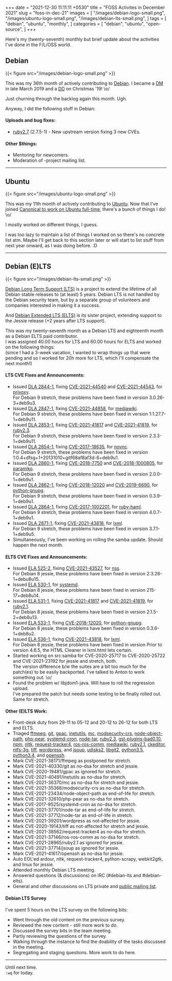 +++
date = "2021-12-30 11:11:11 +0530"
title = "FOSS Activites in December 2021"
slug = "foss-in-dec-21"
images = [
    "/images/debian-logo-small.png",
    "/images/ubuntu-logo-small.png",
    "/images/debian-lts-small.png",
]
tags = [
    "debian",
    "ubuntu",
    "monthly",
]
categories = [
    "debian",
    "ubuntu",
    "open-source",
]
+++

Here's my (twenty-seventh) monthly but brief update about the activities I've done in the F/L/OSS world.

## Debian
{{< figure src="/images/debian-logo-small.png" >}}

This was my 36th month of actively contributing to [Debian](https://www.debian.org/).
I became a [DM](https://wiki.debian.org/DebianMaintainer) in late March 2019 and a [DD](https://wiki.debian.org/DebianDeveloper) on Christmas '19! \o/

Just churning through the backlog again this month. Ugh.

Anyway, I did the following stuff in Debian:

#### Uploads and bug fixes:

- [ruby2.7](https://tracker.debian.org/pkg/ruby2.7) (2.7.5-1) - New upstream version fixing 3 new CVEs.

#### Other $things:

- Mentoring for newcomers.
- Moderation of -project mailing list.

---

## Ubuntu
{{< figure src="/images/ubuntu-logo-small.png" >}}

This was my 11th month of actively contributing to [Ubuntu](https://ubuntu.com/about).
Now that I've joined [Canonical to work on Ubuntu full-time](https://utkarsh2102.org/posts/hello-canonical/), there's a bunch of things I do! \o/

I mostly worked on different things, I guess.

I was too lazy to maintain a list of things I worked on so there's
no concrete list atm. Maybe I'll get back to this section later or
will start to list stuff from next year onward, as I was doing before. :D

---

## Debian (E)LTS
{{< figure src="/images/debian-lts-small.png" >}}

[Debian Long Term Support (LTS)](https://www.freexian.com/en/services/debian-lts.html) is a project to extend the lifetime of all Debian stable releases to (at least) 5 years. Debian LTS is not handled by the Debian security team, but by a separate group of volunteers and companies interested in making it a success.  

And [Debian Extended LTS (ELTS)](https://deb.freexian.com/extended-lts) is its sister project, extending support to the Jessie release (+2 years after LTS support).

This was my twenty-seventh month as a Debian LTS and eighteenth month as a Debian ELTS paid contributor.  
I was assigned 40.00 hours for LTS and 60.00 hours for ELTS and worked on the following things:  
(since I had a 3-week vacation, I wanted to wrap things up that were pending and so I worked for 20h more for LTS, which I'll compensate the next month!)


#### LTS CVE Fixes and Announcements:

- Issued [DLA 2844-1](), fixing [CVE-2021-44540](https://security-tracker.debian.org/tracker/CVE-2021-44540) and [CVE-2021-44543](https://security-tracker.debian.org/tracker/CVE-2021-44543), for [privoxy](https://tracker.debian.org/pkg/privoxy).  
  For Debian 9 stretch, these problems have been fixed in version 3.0.26-3+deb9u3.
- Issued [DLA 2847-1](), fixing [CVE-2021-44858](https://security-tracker.debian.org/tracker/CVE-2021-44858), for [mediawiki](https://tracker.debian.org/pkg/mediawiki).  
  For Debian 9 stretch, these problems have been fixed in version 1:1.27.7-1+deb9u11.
- Issued [DLA 2853-1](), fixing [CVE-2021-41817](https://security-tracker.debian.org/tracker/CVE-2021-41817) and [CVE-2021-41819](https://security-tracker.debian.org/tracker/CVE-2021-41819), for [ruby2.3](https://tracker.debian.org/pkg/ruby2.3).  
  For Debian 9 stretch, these problems have been fixed in version 2.3.3-1+deb9u11.
- Issued [DLA 2854-1](), fixing [CVE-2017-18635](https://security-tracker.debian.org/tracker/CVE-2017-18635), for [novnc](https://tracker.debian.org/pkg/novnc).  
  For Debian 9 stretch, these problems have been fixed in version 1:0.4+dfsg+1+20131010+gitf68af8af3d-6+deb9u1.
- Issued [DLA 2860-1](), fixing [CVE-2018-7750](https://security-tracker.debian.org/tracker/CVE-2018-7750) and [CVE-2018-1000805](https://security-tracker.debian.org/tracker/CVE-2018-1000805), for [paramiko](https://tracker.debian.org/pkg/paramiko).  
  For Debian 9 stretch, these problems have been fixed in version 2.0.0-1+deb9u1.
- Issued [DLA 2862-1](), fixing [CVE-2018-12020](https://security-tracker.debian.org/tracker/CVE-2018-12020) and [CVE-2019-6690](https://security-tracker.debian.org/tracker/CVE-2019-6690), for [python-gnupg](https://tracker.debian.org/pkg/python-gnupg).  
  For Debian 9 stretch, these problems have been fixed in version 0.3.9-1+deb9u1.
- Issued [DLA 2864-1](), fixing [CVE-2017-1002201](https://security-tracker.debian.org/tracker/CVE-2017-1002201), for [ruby-haml](https://tracker.debian.org/pkg/ruby-haml).  
  For Debian 9 stretch, these problems have been fixed in version 4.0.7-1+deb9u1.
- Issued [DLA 2871-1](), fixing [CVE-2021-43818](https://security-tracker.debian.org/tracker/CVE-2021-43818), for [lxml](https://tracker.debian.org/pkg/lxml).  
  For Debian 9 stretch, these problems have been fixed in version 3.7.1-1+deb9u5.
- Simultaneously, I've been working on rolling the samba update. Should happen the next month.

#### ELTS CVE Fixes and Announcements:

- Issued [ELA 525-2](), fixing [CVE-2021-43527](https://security-tracker.debian.org/tracker/CVE-2021-43527), for [nss](https://tracker.debian.org/pkg/nss).  
  For Debian 8 jessie, these problems have been fixed in version 2:3.26-1+debu8u15.
- Issued [ELA 530-1](), for [systemd](https://tracker.debian.org/pkg/systemd).  
  For Debian 8 jessie, these problems have been fixed in version 215-17+deb8u14.
- Issued [ELA 531-1](), fixing [CVE-2021-41817](https://security-tracker.debian.org/tracker/CVE-2021-41817) and [CVE-2021-41819](https://security-tracker.debian.org/tracker/CVE-2021-41819), for [ruby2.1](https://tracker.debian.org/pkg/ruby2.1).  
  For Debian 8 jessie, these problems have been fixed in version 2.1.5-2+deb8u13.
- Issued [ELA 533-1](), fixing [CVE-2018-12020](https://security-tracker.debian.org/tracker/CVE-2018-12020), for [python-gnupg](https://tracker.debian.org/pkg/python-gnupg).  
  For Debian 8 jessie, these problems have been fixed in version 0.3.6-1+deb8u2.
- Issued [ELA 536-1](), fixing [CVE-2021-43818](https://security-tracker.debian.org/tracker/CVE-2021-43818), for [lxml](https://tracker.debian.org/pkg/lxml).  
  For Debian 8 jessie, these problems have been fixed in version Prior to version 4.6.5, the HTML Cleaner in lxml.html lets certain.
- Started working on src:samba for CVE-2020-25717 to CVE-2020-25722 and CVE-2021-23192 for jessie and stretch, both.  
  The version difference b/w the suites are a bit too much for the patch(es) to be easily backported. I've talked to Anton to work something out. \o/
- Found the problem w/ libjdom1-java. Will have to roll the regression upload.  
  I've prepared the patch but needs some testing to be finally rolled out. Same for stretch.

#### Other (E)LTS Work:

- Front-desk duty from 29-11 to 05-12 and 20-12 to 26-12 for both LTS and ELTS.
- Triaged [ffmpeg](https://tracker.debian.org/pkg/ffmpeg),
[git](https://tracker.debian.org/pkg/git),
[gpac](https://tracker.debian.org/pkg/gpac),
[inetutils](https://tracker.debian.org/pkg/inetutils),
[mc](https://tracker.debian.org/pkg/mc),
[modsecurity-crs](https://tracker.debian.org/pkg/modsecurity-crs),
[node-object-path](https://tracker.debian.org/pkg/node-object-path),
[php-pear](https://tracker.debian.org/pkg/php-pear),
[systemd-cron](https://tracker.debian.org/pkg/systemd-cron),
[node-tar](https://tracker.debian.org/pkg/node-tar),
[ruby2.3](https://tracker.debian.org/pkg/ruby2.3),
[gst-plugins-bad0.10](https://tracker.debian.org/pkg/gst-plugins-bad0.10),
[npm](https://tracker.debian.org/pkg/npm),
[nltk](https://tracker.debian.org/pkg/nltk),
[request-tracker4](https://tracker.debian.org/pkg/request-tracker4),
[ros-ros-comm](https://tracker.debian.org/pkg/ros-ros-comm),
[mediawiki](https://tracker.debian.org/pkg/mediawiki),
[ruby2.1](https://tracker.debian.org/pkg/ruby2.1),
[ckeditor](https://tracker.debian.org/pkg/ckeditor),
[ntfs-3g](https://tracker.debian.org/pkg/ntfs-3g),
[tiff](https://tracker.debian.org/pkg/tiff),
[wordpress](https://tracker.debian.org/pkg/wordpress), and
[jsoup](https://tracker.debian.org/pkg/jsoup),
[udisks2](https://tracker.debian.org/pkg/udisks2),
[libgit2](https://tracker.debian.org/pkg/libgit2),
[python3.5](https://tracker.debian.org/pkg/python3.5),
[python3.4](https://tracker.debian.org/pkg/python3.4), and
[openssh](https://tracker.debian.org/pkg/openssh).
- Mark CVE-2021-38171/ffmpeg as postponed for stretch.
- Mark CVE-2021-40330/git as no-dsa for stretch and jessie.
- Mark CVE-2020-19481/gpac as ignored for stretch.
- Mark CVE-2021-40491/inetutils as no-dsa for stretch.
- Mark CVE-2021-36370/mc as no-dsa for stretch and jessie.
- Mark CVE-2021-35368/modsecurity-crs as no-dsa for stretch.
- Mark CVE-2021-23434/node-object-path as end-of-life for stretch.
- Mark CVE-2021-32610/php-pear as no-dsa for stretch.
- Mark CVE-2017-9525/systemd-cron as no-dsa for stretch.
- Mark CVE-2021-37701/node-tar as end-of-life for stretch.
- Mark CVE-2021-37712/node-tar as end-of-life in stretch.
- Mark CVE-2021-39201/wordpress as not-affected for jessie.
- Mark CVE-2020-19143/tiff as not-affected for stretch and jessie.
- Mark CVE-2021-38562/request-tracker4 as no-dsa for stretch.
- Mark CVE-2021-37146/ros-ros-comm as no-dsa for stretch.
- Mark CVE-2021-28965/ruby2.1 as ignored for jessie.
- Mark CVE-2021-37714/jsoup as ignored for jessie.
- Mark CVE-2021-41617/openssh as no-dsa for jessie.
- Auto EOL'ed ardour, nltk, request-tracker4, python-scrapy, webkit2gtk, and linux for jessie.
- Attended monthly Debian LTS meeting.
- Answered questions (& discussions) on IRC (#debian-lts and #debian-elts).
- General and other discussions on LTS private and [public mailing list](https://lists.debian.org/debian-lts/2021/12/threads.html).

#### Debian LTS Survey

I've spent 5 hours on the LTS survey on the following bits:
- Went through the old content on the previous survey.
- Reviewed the new content - still more work to do.
- Discussed the survey bits in the team meeting.
- Partly reviewing the questions of the survey.
- Walking through the instance to find the doability of the tasks discussed in the meeting.
- Segregating and staging questions. More work to do here.

---

Until next time.  
`:wq` for today.
